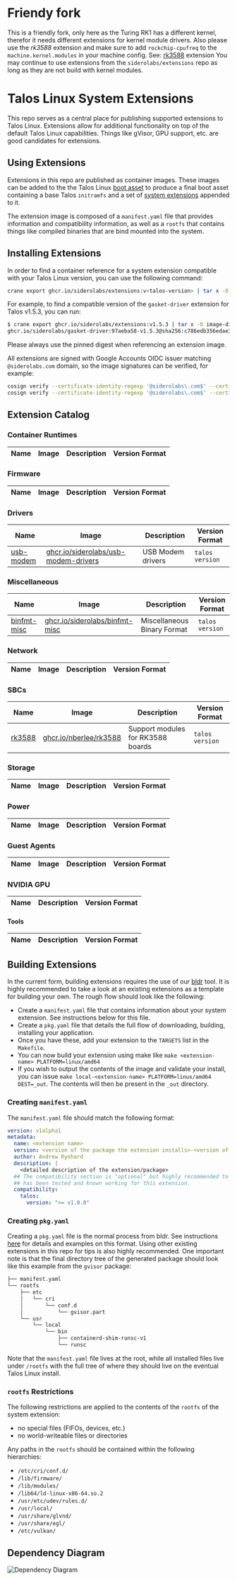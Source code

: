 # Friendy fork
This is a friendly fork, only here as the Turing RK1 has a different kernel, therefor it needs different extensions for kernel module drivers.
Also please use the *rk3588* extension and make sure to add `rockchip-cpufreq` to the `machine.kernel.modules` in your machine config.
See: [rk3588](sbcs/rk3588) extension
You may continue to use extensions from the `siderolabs/extensions` repo as long as they are not build with kernel modules.

# Talos Linux System Extensions

This repo serves as a central place for publishing supported extensions to Talos Linux.
Extensions allow for additional functionality on top of the default Talos Linux capabilities.
Things like gVisor, GPU support, etc. are good candidates for extensions.

## Using Extensions

Extensions in this repo are published as container images.
These images can be added to the the Talos Linux [boot asset](https://www.talos.dev/latest/talos-guides/install/boot-assets/) to produce a final boot asset containing a base Talos `initramfs` and
a set of [system extensions](https://www.talos.dev/latest/talos-guides/configuration/system-extensions/) appended to it.

The extension image is composed of a `manifest.yaml` file that provides information and compatibility information, as well as a `rootfs` that contains things like compiled binaries that are bind mounted into the system.

## Installing Extensions

In order to find a container reference for a system extension compatible with your Talos Linux version, you can use the following command:

```bash
crane export ghcr.io/siderolabs/extensions:v<talos-version> | tar x -O image-digests | grep <extension-name>
```

For example, to find a compatible version of the `gasket-driver` extension for Talos v1.5.3, you can run:

```bash
$ crane export ghcr.io/siderolabs/extensions:v1.5.3 | tar x -O image-digests | grep gasket-driver
ghcr.io/siderolabs/gasket-driver:97aeba58-v1.5.3@sha256:c786edb356edae3b451cb82d5322f94e54ea0710195181b93ae37ccc8e7ba908
```

Please always use the pinned digest when referencing an extension image.

All extensions are signed with Google Accounts OIDC issuer matching `@siderolabs.com` domain, so the image signatures can be verified, for example:

```bash
cosign verify --certificate-identity-regexp '@siderolabs\.com$' --certificate-oidc-issuer https://accounts.google.com ghcr.io/siderolabs/extensions:v1.5.3
cosign verify --certificate-identity-regexp '@siderolabs\.com$' --certificate-oidc-issuer https://accounts.google.com ghcr.io/siderolabs/gasket-driver:97aeba58-v1.5.3@sha256:c786edb356edae3b451cb82d5322f94e54ea0710195181b93ae37ccc8e7ba908
```

## Extension Catalog

### Container Runtimes

| Name                                                                 | Image                                                                                                                         | Description                                                                                                                        | Version Format     |
| -------------------------------------------------------------------- | ----------------------------------------------------------------------------------------------------------------------------- | ---------------------------------------------------------------------------------------------------------------------------------- | ------------------ |

### Firmware

| Name                                               | Image                                                                                                               | Description                 | Version Format           |
| -------------------------------------------------- | ------------------------------------------------------------------------------------------------------------------- | --------------------------- | ------------------------ |

### Drivers

| Name                                 | Image                                                                                                                                       | Description                          | Version Format                                        |
| ------------------------------------ | ------------------------------------------------------------------------------------------------------------------------------------------- | ------------------------------------ | ----------------------------------------------------- |
| [usb-modem](drivers/usb-modem/)      | [ghcr.io/siderolabs/usb-modem-drivers](https://github.com/siderolabs/extensions/pkgs/container/usb-modem-drivers)                           | USB Modem drivers                    | `talos version`                                       |

### Miscellaneous

| Name                            | Image                                                                                                 | Description                 | Version Format  |
| ------------------------------- | ----------------------------------------------------------------------------------------------------- | --------------------------- | --------------- |
| [binfmt-misc](misc/binfmt-misc) | [ghcr.io/siderolabs/binfmt-misc](https://github.com/siderolabs/extensions/pkgs/container/binfmt-misc) | Miscellaneous Binary Format | `talos version` |

### Network

| Name                            | Image                                                                                             | Description                        | Version Format     |
| ------------------------------- | ------------------------------------------------------------------------------------------------- | ---------------------------------- | ------------------ |

### SBCs
| Name                  | Image                                                           | Description                       | Version Format     |
| --------------------- | --------------------------------------------------------------- | --------------------------------- | ------------------ |
| [rk3588](sbcs/rk3588) | [ghcr.io/nberlee/rk3588](https://github.com/nberlee/extensions) | Support modules for RK3588 boards | `talos version`    |

### Storage

| Name                                | Image                                                                                                 | Description            | Version Format                     |
| ----------------------------------- | ----------------------------------------------------------------------------------------------------- | ---------------------- | ---------------------------------- |

### Power

| Name                            | Image                                                                                                     | Description                                                    | Version Format     |
| ------------------------------- | --------------------------------------------------------------------------------------------------------- | -------------------------------------------------------------- | ------------------ |

### Guest Agents

| Name                                                       | Image                                                                                                                         | Description                                                            | Version Format     |
| ---------------------------------------------------------- | ----------------------------------------------------------------------------------------------------------------------------- | ---------------------------------------------------------------------- | ------------------ |

### NVIDIA GPU

| Name                                                             | Description                                                                                                                        | Version Format                     |
| ---------------------------------------------------------------- | ---------------------------------------------------------------------------------------------------------------------------------- | ---------------------------------- |

#### Tools

| Name                                  | Description                               | Version Format     |
| ------------------------------------- | ----------------------------------------- | ------------------ |

## Building Extensions

In the current form, building extensions requires the use of our [bldr](https://github.com/siderolabs/bldr) tool.
It is highly recommended to take a look at an existing extensions as a template for building your own.
The rough flow should look like the following:

- Create a `manifest.yaml` file that contains information about your system extension. See instructions below for this file.
- Create a `pkg.yaml` file that details the full flow of downloading, building, installing your application.
- Once you have these, add your extension to the `TARGETS` list in the `Makefile`.
- You can now build your extension using make like `make <extension-name> PLATFORM=linux/amd64`
- If you wish to output the contents of the image and validate your install, you can issue `make local-<extension-name> PLATFORM=linux/amd64 DEST=_out`. The contents will then be present in the `_out` directory.

### Creating `manifest.yaml`

The `manifest.yaml` file should match the following format:

```yaml
version: v1alpha1
metadata:
  name: <extension name>
  version: <version of the package the extension installs>-<version of the extensions repo (tracks with talos version)>
  author: Andrew Rynhard
  description: |
    <detailed description of the extension/package>
  ## The compatibility section is "optional" but highly recommended to specify a Talos version that
  ## has been tested and known working for this extension.
  compatibility:
    talos:
      version: ">= v1.0.0"
```

### Creating `pkg.yaml`

Creating a `pkg.yaml` file is the normal process from bldr.
See instructions [here](https://github.com/siderolabs/bldr#pkgyaml) for details and examples on this format.
Using other existing extensions in this repo for tips is also highly recommended.
One important note is that the final directory tree of the generated package should look like this example from the `gvisor` package:

```bash
├── manifest.yaml
└── rootfs
    ├── etc
    │   └── cri
    │       └── conf.d
    │           └── gvisor.part
    └── usr
        └── local
            └── bin
                ├── containerd-shim-runsc-v1
                └── runsc

```

Note that the `manifest.yaml` file lives at the root, while all installed files live under `/rootfs` with the full tree of where they should live on the eventual Talos Linux install.

### `rootfs` Restrictions

The following restrictions are applied to the contents of the `rootfs` of the system extension:

- no special files (FIFOs, devices, etc.)
- no world-writeable files or directories

Any paths in the `rootfs` should be contained within the following hierarchies:

- `/etc/cri/conf.d/`
- `/lib/firmware/`
- `/lib/modules/`
- `/lib64/ld-linux-x86-64.so.2`
- `/usr/etc/udev/rules.d/`
- `/usr/local/`
- `/usr/share/glvnd/`
- `/usr/share/egl/`
- `/etc/vulkan/`

## Dependency Diagram

![Dependency Diagram](/deps.png)
